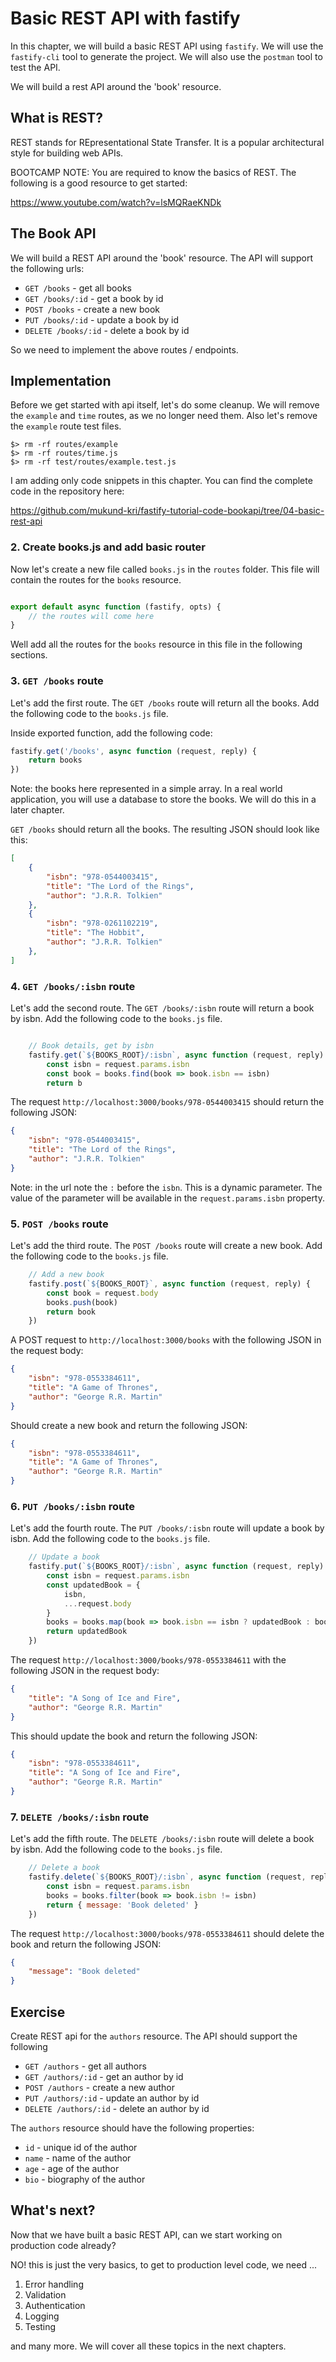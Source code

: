 # Basic REST API with fastify

In this chapter, we will build a basic REST API using `fastify`. We will use the 
`fastify-cli` tool to generate the project. We will also use the `postman` tool to test
the API.

We will build a rest API around the 'book' resource.

## What is REST?

REST stands for REpresentational State Transfer. It is a popular architectural style for
building web APIs. 

BOOTCAMP NOTE: You are required to know the basics of REST. The following is a good 
resource to get started:

https://www.youtube.com/watch?v=lsMQRaeKNDk

## The Book API

We will build a REST API around the 'book' resource. The API will support the following
urls:

- `GET /books` - get all books
- `GET /books/:id` - get a book by id
- `POST /books` - create a new book
- `PUT /books/:id` - update a book by id
- `DELETE /books/:id` - delete a book by id

So we need to implement the above routes / endpoints.

## Implementation

Before we get started with api itself, let's do some cleanup. We will remove the
`example` and `time` routes, as we no longer need them. Also let's remove the
`example` route test files.

```shell
$> rm -rf routes/example
$> rm -rf routes/time.js
$> rm -rf test/routes/example.test.js
```

I am adding only code snippets in this chapter. You can find the complete code in the
repository here:

https://github.com/mukund-kri/fastify-tutorial-code-bookapi/tree/04-basic-rest-api

### 2. Create books.js and add basic router

Now let's create a new file called `books.js` in the `routes` folder. This file will
   contain the routes for the `books` resource.

```js

export default async function (fastify, opts) {
    // the routes will come here
}

```

Well add all the routes for the `books` resource in this file in the following sections.

### 3. `GET /books` route

Let's add the first route. The `GET /books` route will return all the books. Add the
following code to the `books.js` file.

Inside exported function, add the following code:

```js
fastify.get('/books', async function (request, reply) {
    return books
})
```

Note: the books here represented in a simple array. In a real world application, you
will use a database to store the books. We will do this in a later chapter.

`GET /books` should return all the books. The resulting JSON should look like this:

```json
[
    {
        "isbn": "978-0544003415",
        "title": "The Lord of the Rings",
        "author": "J.R.R. Tolkien"
    },
    {
        "isbn": "978-0261102219",
        "title": "The Hobbit",
        "author": "J.R.R. Tolkien"
    },
]
```

### 4. `GET /books/:isbn` route

Let's add the second route. The `GET /books/:isbn` route will return a book by isbn. Add the
following code to the `books.js` file.

```js

    // Book details, get by isbn
    fastify.get(`${BOOKS_ROOT}/:isbn`, async function (request, reply) {
        const isbn = request.params.isbn
        const book = books.find(book => book.isbn == isbn)
        return b   
```

The request `http://localhost:3000/books/978-0544003415` should return the following
JSON:

```json
{
    "isbn": "978-0544003415",
    "title": "The Lord of the Rings",
    "author": "J.R.R. Tolkien"
}
```

Note: in the url note the `:` before the `isbn`. This is a dynamic parameter. The
value of the parameter will be available in the `request.params.isbn` property.

### 5. `POST /books` route

Let's add the third route. The `POST /books` route will create a new book. Add the
following code to the `books.js` file.

```js
    // Add a new book
    fastify.post(`${BOOKS_ROOT}`, async function (request, reply) {
        const book = request.body
        books.push(book)
        return book
    })
```

A POST request to `http://localhost:3000/books` with the following JSON in the request 
body:

```json
{
    "isbn": "978-0553384611",
    "title": "A Game of Thrones",
    "author": "George R.R. Martin"
}
```

Should create a new book and return the following JSON:

```json
{
    "isbn": "978-0553384611",
    "title": "A Game of Thrones",
    "author": "George R.R. Martin"
}
```

### 6. `PUT /books/:isbn` route

Let's add the fourth route. The `PUT /books/:isbn` route will update a book by isbn. Add the
following code to the `books.js` file.

```js
    // Update a book
    fastify.put(`${BOOKS_ROOT}/:isbn`, async function (request, reply) {
        const isbn = request.params.isbn
        const updatedBook = {
            isbn,
            ...request.body
        }
        books = books.map(book => book.isbn == isbn ? updatedBook : book)
        return updatedBook
    })
```

The request `http://localhost:3000/books/978-0553384611` with the following JSON in the request body:

```json
{
    "title": "A Song of Ice and Fire",
    "author": "George R.R. Martin"
}
```

This should update the book and return the following JSON:

```json
{
    "isbn": "978-0553384611",
    "title": "A Song of Ice and Fire",
    "author": "George R.R. Martin"
}
```

### 7. `DELETE /books/:isbn` route

Let's add the fifth route. The `DELETE /books/:isbn` route will delete a book by isbn. Add the
following code to the `books.js` file.

```js
    // Delete a book
    fastify.delete(`${BOOKS_ROOT}/:isbn`, async function (request, reply) {
        const isbn = request.params.isbn
        books = books.filter(book => book.isbn != isbn)
        return { message: 'Book deleted' }
    })
```

The request `http://localhost:3000/books/978-0553384611` should delete the book and
return the following JSON:

```json
{
    "message": "Book deleted"
}
```

## Exercise

Create REST api for the `authors` resource. The API should support the following

- `GET /authors` - get all authors
- `GET /authors/:id` - get an author by id
- `POST /authors` - create a new author
- `PUT /authors/:id` - update an author by id
- `DELETE /authors/:id` - delete an author by id

The `authors` resource should have the following properties:

- `id` - unique id of the author
- `name` - name of the author
- `age` - age of the author
- `bio` - biography of the author

## What's next?

Now that we have built a basic REST API, can we start working on production code already?

NO! this is just the very basics, to get to production level code, we need ...
1. Error handling
2. Validation
3. Authentication
4. Logging
5. Testing

and many more. We will cover all these topics in the next chapters.


